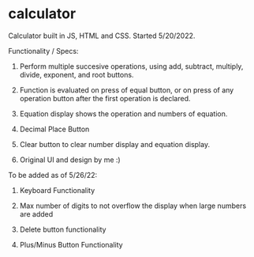 # calculator
Calculator built in JS, HTML and CSS.
Started 5/20/2022. 

Functionality / Specs: 

1) Perform multiple succesive operations, using add, subtract, multiply, divide, exponent, and root buttons. 

2) Function is evaluated on press of equal button, or on press of any operation button after the first operation is declared. 

3) Equation display shows the operation and numbers of equation. 

4) Decimal Place Button 

5) Clear button to clear number display and equation display.

4) Original UI and design by me :)


To be added as of 5/26/22: 

1) Keyboard Functionality 

2) Max number of digits to not overflow the display when large numbers are added

3) Delete button functionality 

4) Plus/Minus Button Functionality 